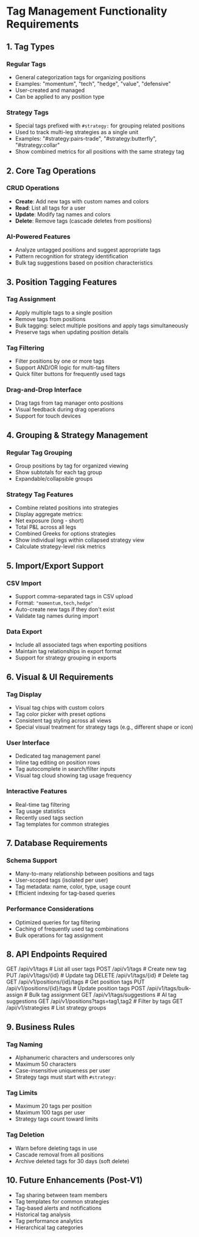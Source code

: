 # Tag Management Functionality Requirements

## 1. Tag Types

### Regular Tags
- General categorization tags for organizing positions
- Examples: "momentum", "tech", "hedge", "value", "defensive"
- User-created and managed
- Can be applied to any position type

### Strategy Tags
- Special tags prefixed with `#strategy:` for grouping related positions
- Used to track multi-leg strategies as a single unit
- Examples: "#strategy:pairs-trade", "#strategy:butterfly", "#strategy:collar"
- Show combined metrics for all positions with the same strategy tag

## 2. Core Tag Operations

### CRUD Operations
- **Create**: Add new tags with custom names and colors
- **Read**: List all tags for a user
- **Update**: Modify tag names and colors
- **Delete**: Remove tags (cascade deletes from positions)

### AI-Powered Features
- Analyze untagged positions and suggest appropriate tags
- Pattern recognition for strategy identification
- Bulk tag suggestions based on position characteristics

## 3. Position Tagging Features

### Tag Assignment
- Apply multiple tags to a single position
- Remove tags from positions
- Bulk tagging: select multiple positions and apply tags simultaneously
- Preserve tags when updating position details

### Tag Filtering
- Filter positions by one or more tags
- Support AND/OR logic for multi-tag filters
- Quick filter buttons for frequently used tags

### Drag-and-Drop Interface
- Drag tags from tag manager onto positions
- Visual feedback during drag operations
- Support for touch devices

## 4. Grouping & Strategy Management

### Regular Tag Grouping
- Group positions by tag for organized viewing
- Show subtotals for each tag group
- Expandable/collapsible groups

### Strategy Tag Features
- Combine related positions into strategies
- Display aggregate metrics:
 - Net exposure (long - short)
 - Total P&L across all legs
 - Combined Greeks for options strategies
- Show individual legs within collapsed strategy view
- Calculate strategy-level risk metrics

## 5. Import/Export Support

### CSV Import
- Support comma-separated tags in CSV upload
- Format: `"momentum,tech,hedge"`
- Auto-create new tags if they don't exist
- Validate tag names during import

### Data Export
- Include all associated tags when exporting positions
- Maintain tag relationships in export format
- Support for strategy grouping in exports

## 6. Visual & UI Requirements

### Tag Display
- Visual tag chips with custom colors
- Tag color picker with preset options
- Consistent tag styling across all views
- Special visual treatment for strategy tags (e.g., different shape or icon)

### User Interface
- Dedicated tag management panel
- Inline tag editing on position rows
- Tag autocomplete in search/filter inputs
- Visual tag cloud showing tag usage frequency

### Interactive Features
- Real-time tag filtering
- Tag usage statistics
- Recently used tags section
- Tag templates for common strategies

## 7. Database Requirements

### Schema Support
- Many-to-many relationship between positions and tags
- User-scoped tags (isolated per user)
- Tag metadata: name, color, type, usage count
- Efficient indexing for tag-based queries

### Performance Considerations
- Optimized queries for tag filtering
- Caching of frequently used tag combinations
- Bulk operations for tag assignment

## 8. API Endpoints Required
GET    /api/v1/tags                          # List all user tags
POST   /api/v1/tags                          # Create new tag
PUT    /api/v1/tags/{id}                     # Update tag
DELETE /api/v1/tags/{id}                     # Delete tag
GET    /api/v1/positions/{id}/tags           # Get position tags
PUT    /api/v1/positions/{id}/tags           # Update position tags
POST   /api/v1/tags/bulk-assign              # Bulk tag assignment
GET    /api/v1/tags/suggestions              # AI tag suggestions
GET    /api/v1/positions?tags=tag1,tag2      # Filter by tags
GET    /api/v1/strategies                    # List strategy groups

## 9. Business Rules

### Tag Naming
- Alphanumeric characters and underscores only
- Maximum 50 characters
- Case-insensitive uniqueness per user
- Strategy tags must start with `#strategy:`

### Tag Limits
- Maximum 20 tags per position
- Maximum 100 tags per user
- Strategy tags count toward limits

### Tag Deletion
- Warn before deleting tags in use
- Cascade removal from all positions
- Archive deleted tags for 30 days (soft delete)

## 10. Future Enhancements (Post-V1)

- Tag sharing between team members
- Tag templates for common strategies
- Tag-based alerts and notifications
- Historical tag analysis
- Tag performance analytics
- Hierarchical tag categories